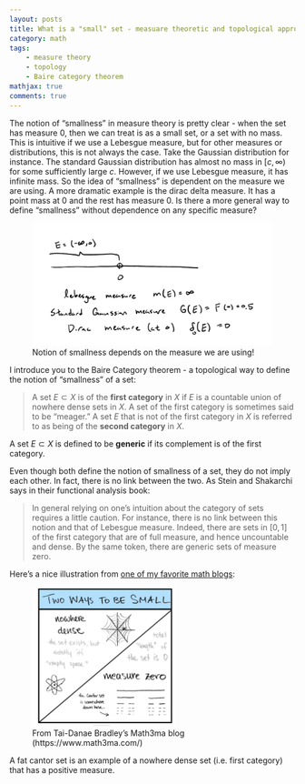 ```yaml
---
layout: posts
title: What is a "small" set - measuare theoretic and topological approach
category: math
tags: 
    - measure theory
    - topology
    - Baire category theorem
mathjax: true
comments: true
---
```

The notion of “smallness” in measure theory is pretty clear - when the set has measure $0$, then we can treat is as a small set, or a set with no mass. This is intuitive if we use a Lebesgue measure, but for other measures or distributions, this is not always the case. Take the Gaussian distribution for instance. The standard Gaussian distribution has almost no mass in $[c, \infty)$  for some sufficiently large $c$. However, if we use Lebesgue measure, it has infinite mass. So the idea of “smallness” is dependent on the measure we are using. A more dramatic example is the dirac delta measure. It has a point mass at 0 and the rest has measure 0. Is there a more general way to define “smallness” without dependence on any specific measure?

<figure>
  <img src="/assets/images/measure_dependent_smallness.png"/>
  <figcaption>Notion of smallness depends on the measure we are using!</figcaption>
</figure>


I introduce you to the Baire Category theorem - a topological way to define the notion of “smallness” of a set:

> A set $E \subset X$ is of the **first category** in $X$ if $E$ is a countable union of nowhere dense sets in $X$. A set of the first category is sometimes said to be “meager.” A set $E$ that is not of the first category in $X$ is referred to as being of the **second category** in $X$. 

A set $E \subset X$ is defined to be **generic** if its complement is of the first category.
> 

Even though both define the notion of smallness of a set, they do not imply each other. In fact, there is no link between the two. As Stein and Shakarchi says in their functional analysis book: 

> In general relying on one’s intuition about the category of sets requires a little caution. For instance, there is no link between this notion and that of Lebesgue measure. Indeed, there are sets in $[0, 1]$ of the first category that are of full measure, and hence uncountable and dense. By the same token, there are generic sets of measure zero.
> 

Here’s a nice illustration from [one of my favorite math blogs](https://www.math3ma.com/blog/two-ways-to-be-small):

<figure>
  <img src="/assets/images/dense_nowhere_dense.png" style="width:60%;height: auto"/>
  <figcaption>From Tai-Danae Bradley’s Math3ma blog (https://www.math3ma.com/)</figcaption>
</figure>

A fat cantor set is an example of a nowhere dense set (i.e. first category) that has a positive measure.
